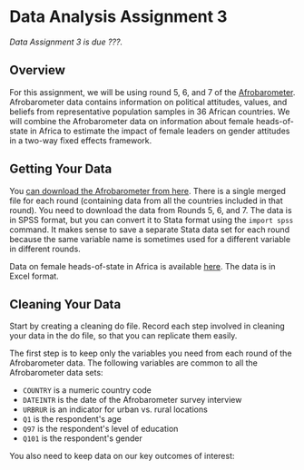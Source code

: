 # Data Analysis Assignment 3

_Data Assignment 3 is due ???._

## Overview

For this assignment, we will be using round 5, 6, and 7 of the [Afrobarometer](https://www.afrobarometer.org/).  Afrobarometer 
data contains information on political attitudes, values, and beliefs from representative population samples in 36 African countries.  We will 
combine the Afrobarometer data on information about female heads-of-state in Africa to estimate the impact of female leaders on gender 
attitudes in a two-way fixed effects framework.

## Getting Your Data

You [can download the Afrobarometer from here](https://www.afrobarometer.org/data/merged-data/).  There is a single merged file 
for each round (containing data from all the countries included in that round).  You need to download the data from Rounds 5, 6, 
and 7.  The data is in SPSS format, but you can convert it to Stata format using the `import spss` command.  It makes sense to save 
a separate Stata data set for each round because the same variable name is sometimes used for a different variable in different rounds.  

Data on female heads-of-state in Africa is available [here](female-heads-of-state.xlsx).  The data is in Excel format.  

## Cleaning Your Data

Start by creating a cleaning do file.  Record each step involved in cleaning your data in the do file, 
so that you can replicate them easily.  

The first step is to keep only the variables you need from each round of the Afrobarometer data.  The following variables 
are common to all the Afrobarometer data sets:

- `COUNTRY` is a numeric country code 
- `DATEINTR` is the date of the Afrobarometer survey interview
- `URBRUR` is an indicator for urban vs. rural locations
- `Q1` is the respondent's age
- `Q97` is the respondent's level of education
- `Q101` is the respondent's gender

You also need to keep data on our key outcomes of interest:  

